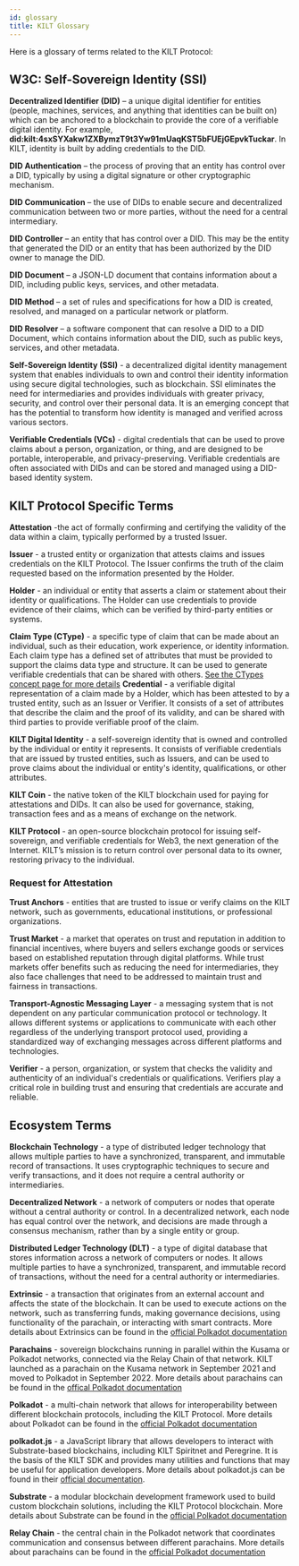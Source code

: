 ```yaml
---
id: glossary
title: KILT Glossary
---
```


Here is a glossary of terms related to the KILT Protocol:

## W3C: Self-Sovereign Identity (SSI)

**Decentralized Identifier (DID)** – a unique digital identifier for entities (people, machines, services, and anything that identities can be built on) which can be anchored to a blockchain to provide the core of a verifiable digital identity.
For example, **did:kilt:4sxSYXakw1ZXBymzT9t3Yw91mUaqKST5bFUEjGEpvkTuckar**.
In KILT, identity is built by adding credentials to the DID.

**DID Authentication** – the process of proving that an entity has control over a DID, typically by using a digital signature or other cryptographic mechanism.

**DID Communication** – the use of DIDs to enable secure and decentralized communication between two or more parties, without the need for a central intermediary.

**DID Controller** – an entity that has control over a DID.
This may be the entity that generated the DID or an entity that has been authorized by the DID owner to manage the DID.

**DID Document** – a JSON-LD document that contains information about a DID, including public keys, services, and other metadata.

**DID Method** – a set of rules and specifications for how a DID is created, resolved, and managed on a particular network or platform.

**DID Resolver** – a software component that can resolve a DID to a DID Document, which contains information about the DID, such as public keys, services, and other metadata.

**Self-Sovereign Identity (SSI)** - a decentralized digital identity management system that enables individuals to own and control their identity information using secure digital technologies, such as blockchain.
SSI eliminates the need for intermediaries and provides individuals with greater privacy, security, and control over their personal data.
It is an emerging concept that has the potential to transform how identity is managed and verified across various sectors.

**Verifiable Credentials (VCs)** - digital credentials that can be used to prove claims about a person, organization, or thing, and are designed to be portable, interoperable, and privacy-preserving.
Verifiable credentials are often associated with DIDs and can be stored and managed using a DID-based identity system.

## KILT Protocol Specific Terms

**Attestation** -the act of formally confirming and certifying the validity of the data within a claim, typically performed by a trusted Issuer.

**Issuer** - a trusted entity or organization that attests claims and issues credentials on the KILT Protocol.
The Issuer confirms the truth of the claim requested based on the information presented by the Holder.

**Holder** - an individual or entity that asserts a claim or statement about their identity or qualifications.
The Holder can use credentials to provide evidence of their claims, which can be verified by third-party entities or systems.

**Claim Type (CType)** - a specific type of claim that can be made about an individual, such as their education, work experience, or identity information.
Each claim type has a defined set of attributes that must be provided to support the claims data type and structure.
It can be used to generate verifiable credentials that can be shared with others. [See the CTypes concept page for more details](https://docs.kilt.io/docs/concepts/credentials/ctypes)
**Credential** - a verifiable digital representation of a claim made by a Holder, which has been attested to by a trusted entity, such as an Issuer or Verifier.
It consists of a set of attributes that describe the claim and the proof of its validity, and can be shared with third parties to provide verifiable proof of the claim.

**KILT Digital Identity** - a self-sovereign identity that is owned and controlled by the individual or entity it represents.
It consists of verifiable credentials that are issued by trusted entities, such as Issuers, and can be used to prove claims about the individual or entity's identity, qualifications, or other attributes.

**KILT Coin** - the native token of the KILT blockchain used for paying for attestations and DIDs. It can also be used for governance, staking, transaction fees and as a means of exchange on the network.

**KILT Protocol** - an open-source blockchain protocol for issuing self-sovereign, and verifiable credentials for Web3, the next generation of the Internet.
KILT’s mission is to return control over personal data to its owner, restoring privacy to the individual.

### Request for Attestation
**Trust Anchors** - entities that are trusted to issue or verify claims on the KILT network, such as governments, educational institutions, or professional organizations.

**Trust Market** - a market that operates on trust and reputation in addition to financial incentives, where buyers and sellers exchange goods or services based on established reputation through digital platforms.
While trust markets offer benefits such as reducing the need for intermediaries, they also face challenges that need to be addressed to maintain trust and fairness in transactions.

**Transport-Agnostic Messaging Layer** - a messaging system that is not dependent on any particular communication protocol or technology.
It allows different systems or applications to communicate with each other regardless of the underlying transport protocol used, providing a standardized way of exchanging messages across different platforms and technologies.

**Verifier** - a person, organization, or system that checks the validity and authenticity of an individual's credentials or qualifications.
Verifiers play a critical role in building trust and ensuring that credentials are accurate and reliable.

## Ecosystem Terms

**Blockchain Technology** - a type of distributed ledger technology that allows multiple parties to have a synchronized, transparent, and immutable record of transactions.
It uses cryptographic techniques to secure and verify transactions, and it does not require a central authority or intermediaries.

**Decentralized Network** - a network of computers or nodes that operate without a central authority or control.
In a decentralized network, each node has equal control over the network, and decisions are made through a consensus mechanism, rather than by a single entity or group.

**Distributed Ledger Technology (DLT)** - a type of digital database that stores information across a network of computers or nodes.
It allows multiple parties to have a synchronized, transparent, and immutable record of transactions, without the need for a central authority or intermediaries.

**Extrinsic** - a transaction that originates from an external account and affects the state of the blockchain.
It can be used to execute actions on the network, such as transferring funds, making governance decisions, using functionality of the parachain, or interacting with smart contracts. More details about Extrinsics can be found in the [official Polkadot documentation](https://wiki.polkadot.network/docs/learn-extrinsics)

**Parachains** - sovereign blockchains running in parallel within the Kusama or Polkadot networks, connected via the Relay Chain of that network.
KILT launched as a parachain on the Kusama network in September 2021 and moved to Polkadot in September 2022.
More details about parachains can be found in the [offical Polkadot documentation](https://wiki.polkadot.network/docs/learn-parachains)

**Polkadot** - a multi-chain network that allows for interoperability between different blockchain protocols, including the KILT Protocol.
More details about Polkadot can be found in the [official Polkadot documentation](https://wiki.polkadot.network/docs/getting-started#what-is-polkadot)

**polkadot.js** - a JavaScript library that allows developers to interact with Substrate-based blockchains, including KILT Spiritnet and Peregrine.
It is the basis of the KILT SDK and provides many utilities and functions that may be useful for application developers.
More details about polkadot.js can be found in their [official documentation](https://polkadot.js.org/docs/).

**Substrate** - a modular blockchain development framework used to build custom blockchain solutions, including the KILT Protocol blockchain.
More details about Substrate can be found in the [official Polkadot documentation](https://docs.substrate.io/)

**Relay Chain** - the central chain in the Polkadot network that coordinates communication and consensus between different parachains.
More details about parachains can be found in the [official Polkadot documentation](https://wiki.polkadot.network/docs/learn-architecture)
